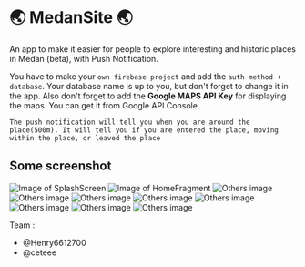 # :earth_asia: MedanSite :earth_asia:
An app to make it easier for people to explore interesting and historic places in Medan (beta), with Push Notification.

You have to make your `own firebase project` and add the `auth method + database`. 
Your database name is up to you, but don't forget to change it in the app. 
Also don't forget to add the **Google MAPS API Key** for displaying the maps. You can get it from Google API Console.

```
The push notification will tell you when you are around the place(500m). It will tell you if you are entered the place, moving within the place, or leaved the place
```

## Some screenshot
![Image of SplashScreen](https://i.ibb.co/ZHy7VxQ/device-2020-01-20-153358.png)
![Image of HomeFragment](https://i.ibb.co/LxcjFgN/device-2020-01-20-153322.png) 
![Others image](https://i.ibb.co/LRG0Q00/device-2020-01-20-153502.png)
![Others image](https://i.ibb.co/Srb8z7V/device-2020-01-20-153522.png)
![Others image](https://i.ibb.co/dgQx5wz/device-2020-01-20-153531.png)
![Others image](https://i.ibb.co/ctrxgFG/device-2020-01-20-153849.png)
![Others image](https://i.ibb.co/HDcfjMc/device-2020-01-20-153625.png)
![Others image](https://i.ibb.co/JkyHmrp/device-2020-01-20-153720.png)
![Others image](https://i.ibb.co/Yy7KxKs/device-2020-01-20-153750.png)
![Others image](https://i.ibb.co/w69xgqr/device-2020-01-20-153805.png)

Team :
- @Henry6612700
- @ceteee



